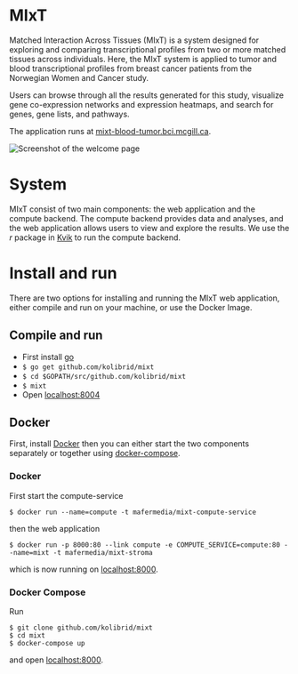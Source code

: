 # MIxT
Matched Interaction Across Tissues (MIxT) is a system designed for exploring
and comparing transcriptional profiles from two or more matched tissues across
individuals. Here, the MIxT system is applied to tumor and blood transcriptional
profiles from breast cancer patients from the Norwegian Women and Cancer study.

Users can browse through all the results generated for this study, visualize
gene co-expression networks and expression heatmaps, and search for genes, gene
lists, and pathways. 

The application runs at
[mixt-blood-tumor.bci.mcgill.ca](http://mixt-blood-tumor.bci.mcgill.ca). 


![Screenshot of the welcome page](public/img/screenshot.png) 

# System
MIxT consist of two main components: the web application and the
compute backend. The compute backend provides data and analyses, and the web
application allows users to view and explore the results. We use the *r* package
in [Kvik](http://github.com/kolibrid/kvik) to run the compute backend. 

# Install and run 
There are two options for installing and running the MIxT web
application, either compile and run on your machine, or use the Docker Image. 

## Compile and run 
- First install [go](http://golang.org)
- `$ go get github.com/kolibrid/mixt`
- `$ cd $GOPATH/src/github.com/kolibrid/mixt`
- `$ mixt `
- Open [localhost:8004](localhost:8004) 

## Docker
First, install [Docker](http://docker.com) then you can either start the two
components separately or together using
[docker-compose](https://docs.docker.com/compose). 

### Docker 
First start the compute-service 

```
$ docker run --name=compute -t mafermedia/mixt-compute-service 
```

then the web application 

```
$ docker run -p 8000:80 --link compute -e COMPUTE_SERVICE=compute:80 --name=mixt -t mafermedia/mixt-stroma 
```

which is now running on [localhost:8000](http://localhost:8000).


### Docker Compose 

Run 

```
$ git clone github.com/kolibrid/mixt
$ cd mixt
$ docker-compose up
```

and open [localhost:8000](http://localhost:8000). 




